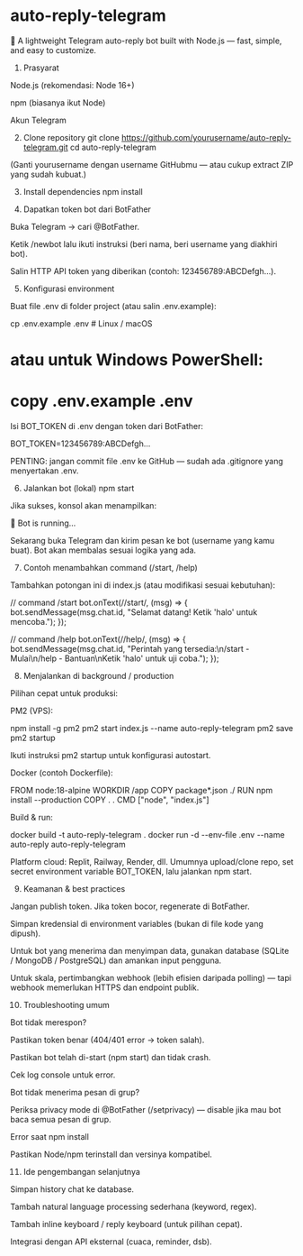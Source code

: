 # auto-reply-telegram
🤖 A lightweight Telegram auto-reply bot built with Node.js — fast, simple, and easy to customize.

1. Prasyarat

Node.js (rekomendasi: Node 16+)

npm (biasanya ikut Node)

Akun Telegram

2. Clone repository
git clone https://github.com/yourusername/auto-reply-telegram.git
cd auto-reply-telegram


(Ganti yourusername dengan username GitHubmu — atau cukup extract ZIP yang sudah kubuat.)

3. Install dependencies
npm install

4. Dapatkan token bot dari BotFather

Buka Telegram → cari @BotFather.

Ketik /newbot lalu ikuti instruksi (beri nama, beri username yang diakhiri bot).

Salin HTTP API token yang diberikan (contoh: 123456789:ABCDefgh...).

5. Konfigurasi environment

Buat file .env di folder project (atau salin .env.example):

cp .env.example .env     # Linux / macOS
# atau untuk Windows PowerShell:
# copy .env.example .env


Isi BOT_TOKEN di .env dengan token dari BotFather:

BOT_TOKEN=123456789:ABCDefgh...


PENTING: jangan commit file .env ke GitHub — sudah ada .gitignore yang menyertakan .env.

6. Jalankan bot (lokal)
npm start


Jika sukses, konsol akan menampilkan:

🤖 Bot is running...


Sekarang buka Telegram dan kirim pesan ke bot (username yang kamu buat). Bot akan membalas sesuai logika yang ada.

7. Contoh menambahkan command (/start, /help)

Tambahkan potongan ini di index.js (atau modifikasi sesuai kebutuhan):

// command /start
bot.onText(/\/start/, (msg) => {
  bot.sendMessage(msg.chat.id, "Selamat datang! Ketik 'halo' untuk mencoba.");
});

// command /help
bot.onText(/\/help/, (msg) => {
  bot.sendMessage(msg.chat.id, "Perintah yang tersedia:\n/start - Mulai\n/help - Bantuan\nKetik 'halo' untuk uji coba.");
});

8. Menjalankan di background / production

Pilihan cepat untuk produksi:

PM2 (VPS):

npm install -g pm2
pm2 start index.js --name auto-reply-telegram
pm2 save
pm2 startup


Ikuti instruksi pm2 startup untuk konfigurasi autostart.

Docker (contoh Dockerfile):

FROM node:18-alpine
WORKDIR /app
COPY package*.json ./
RUN npm install --production
COPY . .
CMD ["node", "index.js"]


Build & run:

docker build -t auto-reply-telegram .
docker run -d --env-file .env --name auto-reply auto-reply-telegram


Platform cloud: Replit, Railway, Render, dll. Umumnya upload/clone repo, set secret environment variable BOT_TOKEN, lalu jalankan npm start.

9. Keamanan & best practices

Jangan publish token. Jika token bocor, regenerate di BotFather.

Simpan kredensial di environment variables (bukan di file kode yang dipush).

Untuk bot yang menerima dan menyimpan data, gunakan database (SQLite / MongoDB / PostgreSQL) dan amankan input pengguna.

Untuk skala, pertimbangkan webhook (lebih efisien daripada polling) — tapi webhook memerlukan HTTPS dan endpoint publik.

10. Troubleshooting umum

Bot tidak merespon?

Pastikan token benar (404/401 error → token salah).

Pastikan bot telah di-start (npm start) dan tidak crash.

Cek log console untuk error.

Bot tidak menerima pesan di grup?

Periksa privacy mode di @BotFather (/setprivacy) — disable jika mau bot baca semua pesan di grup.

Error saat npm install

Pastikan Node/npm terinstall dan versinya kompatibel.

11. Ide pengembangan selanjutnya

Simpan history chat ke database.

Tambah natural language processing sederhana (keyword, regex).

Tambah inline keyboard / reply keyboard (untuk pilihan cepat).

Integrasi dengan API eksternal (cuaca, reminder, dsb).
